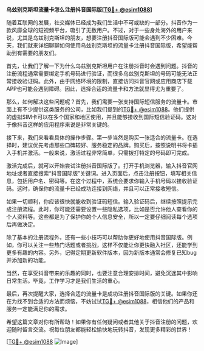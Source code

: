 **乌兹别克斯坦流量卡怎么注册抖音国际版[[TG💪+ @esim1088](https://t.me/s/esim1088)]**

随着互联网的发展，社交媒体已经成为我们生活中不可或缺的一部分。抖音作为一款风靡全球的短视频平台，吸引了无数用户。不过，对于一些身处海外的用户来说，尤其是乌兹别克斯坦的朋友，想要注册抖音国际版可能会遇到不少困难。今天，我们就来详细聊聊如何使用乌兹别克斯坦的流量卡注册抖音国际版，希望能帮助到有需要的朋友们。

首先，让我们了解一下为什么乌兹别克斯坦用户在注册抖音时会遇到问题。抖音的注册流程通常需要绑定手机号码进行验证，而很多乌兹别克斯坦的号码可能无法正常接收验证码。此外，由于网络环境的限制，直接访问抖音官网或应用商店下载APP也可能会遇到障碍。因此，选择合适的流量卡和方法就显得尤为重要了。

那么，如何解决这些问题呢？首先，我们需要一张支持国际短信服务的流量卡。市面上有不少提供这类服务的公司，比如我们提到的[TG💪+ @esim1088](https://t.me/s/esim1088)。他们提供的虚拟SIM卡可以在多个国家和地区使用，并且能够接收到国际短信验证码。这对于像抖音这样的应用程序来说是非常关键的。

接下来，我们来看看具体的操作步骤。第一步当然是购买一张适合的流量卡。在选择时，建议优先考虑那些口碑较好、服务稳定的品牌。购买后，按照说明书将卡插入手机并激活。一般来说，激活过程非常简单，只需拨打特定的号码即可完成。

激活完成后，就可以开始尝试注册抖音国际版了。打开手机浏览器，输入抖音官网地址或者直接搜索“抖音国际版”关键词。进入页面后，点击注册按钮，填写相关信息，包括用户名、密码等。在这个过程中，系统会要求你输入手机号码以接收验证码。这时，确保你的流量卡已经成功连接到网络，并且可以正常接收短信。

如果一切顺利，你应该很快就能收到验证码短信。输入验证码后，继续按照提示完成注册流程。此时，你可能还需要设置一些隐私选项，比如是否允许他人查看你的个人资料等。这些都是为了保护你的个人信息安全，所以一定要仔细阅读每个选项后再做决定。

除了基本的注册流程外，还有一些小技巧可以帮助你更好地使用抖音国际版。例如，你可以关注一些热门话题或者挑战，这样不仅能让你更快融入社区，还能学到更多有趣的内容。另外，记得定期更新软件版本，因为新版本通常会修复已知bug并添加新的功能。

当然，在享受抖音带来的乐趣的同时，也要注意合理安排时间，避免沉迷其中影响日常生活。毕竟，工作学习才是我们生活的重心。

最后，再次提醒大家，选择合适的流量卡是成功注册抖音国际版的关键。如果你还在为找不到合适的方法而烦恼，不妨试试[TG💪+ @esim1088](https://t.me/s/esim1088)，相信他们的产品和服务一定能满足你的需求。

希望这篇文章对你有所帮助！如果你有任何疑问或者其他关于抖音注册的问题，欢迎随时留言交流。祝每位朋友都能轻松愉快地玩转抖音，发现更多精彩的世界！

[[TG💪+ @esim1088](https://t.me/s/esim1088) ![Image](https://i.postimg.cc/4NQfJmqS/Snipaste-2025-05-13-00-14-12.png)]